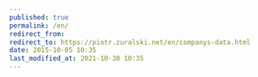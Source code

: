 ```yaml
---
published: true
permalink: /en/
redirect_from:
redirect_to: https://piotr.zuralski.net/en/companys-data.html
date: 2015-10-05 10:35
last_modified_at: 2021-10-30 10:35
---
```


